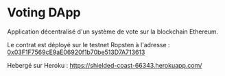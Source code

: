 # Voting DApp
Application décentralisé d'un système de vote sur la blockchain Ethereum.

Le contrat est déployé sur le testnet Ropsten à l'adresse : [0x03F1F7569cE9aE06920f1b70be513D7A713613](https://ropsten.etherscan.io/address/0x03F1F7569cE9aE06920f1b70be513D7A71361334)

Hebergé sur Heroku : https://shielded-coast-66343.herokuapp.com/